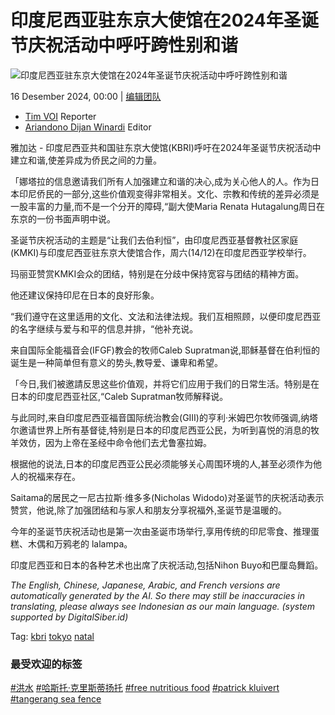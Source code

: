 # 印度尼西亚驻东京大使馆在2024年圣诞节庆祝活动中呼吁跨性别和谐

![印度尼西亚驻东京大使馆在2024年圣诞节庆祝活动中呼吁跨性别和谐](https://imgsrv2.voi.id/JB1v_SZSDdofxuh1G0g40U0IULbIAITKQBxUA79PuY4/auto/1200/675/sm/1/bG9jYWw6Ly8vcHVibGlzaGVycy80NDMxMzQvMjAyNDEyMTUyMzE1LW1haW4uY3JvcHBlZF8xNzM0Mjc5MzUwLmpwZWc.jpg)

16 Desember 2024, 00:00 | [编辑团队](#)

-   [Tim VOI](https://voi.id/zh/artikel/tim-redaksi/45/reporter) Reporter
-   [Ariandono Dijan Winardi](https://voi.id/zh/artikel/tim-redaksi/100/editor) Editor

雅加达 - 印度尼西亚共和国驻东京大使馆(KBRI)呼吁在2024年圣诞节庆祝活动中建立和谐,使差异成为侨民之间的力量。

「娜塔拉的信息邀请我们所有人加强建立和谐的决心,成为关心他人的人。作为日本印尼侨民的一部分,这些价值观变得非常相关。文化、宗教和传统的差异必须是一股丰富的力量,而不是一个分开的障碍,“副大使Maria Renata Hutagalung周日在东京的一份书面声明中说。

圣诞节庆祝活动的主题是“让我们去伯利恒”，由印度尼西亚基督教社区家庭(KMKI)与印度尼西亚驻东京大使馆合作，周六(14/12)在印度尼西亚学校举行。

玛丽亚赞赏KMKI会众的团结，特别是在分歧中保持宽容与团结的精神方面。

他还建议保持印尼在日本的良好形象。

“我们遵守在这里适用的文化、文法和法律法规。我们互相照顾，以便印度尼西亚的名字继续与爱与和平的信息并排，“他补充说。

来自国际全能福音会(IFGF)教会的牧师Caleb Supratman说,耶稣基督在伯利恒的诞生是一种简单但有意义的势头,教导爱、谦卑和希望。

「今日,我们被邀請反思这些价值观，并将它们应用于我们的日常生活。特别是在日本的印度尼西亚社区,“Caleb Supratman牧师解释说。

与此同时,来自印度尼西亚福音国际统治教会(GIII)的亨利·米姆巴尔牧师强调,纳塔尔邀请世界上所有基督徒,特别是日本的印度尼西亚公民，为听到喜悦的消息的牧羊效仿，因为上帝在圣经中命令他们去尤鲁塞拉姆。

根据他的说法,日本的印度尼西亚公民必须能够关心周围环境的人,甚至必须作为他人的祝福来存在。

Saitama的居民之一尼古拉斯·维多多(Nicholas Widodo)对圣诞节的庆祝活动表示赞赏，他说,除了加强团结和与家人和朋友分享祝福外,圣诞节是温暖的。

今年的圣诞节庆祝活动也是第一次由圣诞市场举行,享用传统的印尼零食、推理蛋糕、木偶和万鸦老的 lalampa。

印度尼西亚和日本的各种艺术也出席了庆祝活动,包括Nihon Buyo和巴厘岛舞蹈。

_The English, Chinese, Japanese, Arabic, and French versions are automatically generated by the AI. So there may still be inaccuracies in translating, please always see Indonesian as our main language. (system supported by DigitalSiber.id)_

Tag: [kbri](https://voi.id/zh/tag/1556/kbri) [tokyo](https://voi.id/zh/tag/4590/tokyo) [natal](https://voi.id/zh/tag/7810/natal)

### 最受欢迎的标签

[#洪水](https://voi.id/zh/tag/99/banjir--zh) [#哈斯托·克里斯蒂扬托](https://voi.id/zh/tag/4299/hasto-kristiyanto--zh) [#free nutritious food](https://voi.id/zh/tag/12031/makan-bergizi-gratis) [#patrick kluivert](https://voi.id/zh/tag/14395/patrick-kluivert) [#tangerang sea fence](https://voi.id/zh/tag/14450/pagar-laut-tangerang)
<!-- tcd_original_link https://voi.id/zh/news/443134 -->

